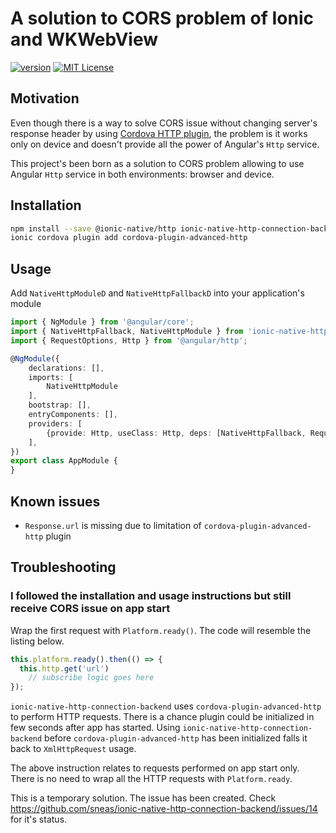 # A solution to CORS problem of Ionic and WKWebView

[![version](https://img.shields.io/npm/v/ionic-native-http-connection-backend.svg?style=flat-square)](http://npm.im/ionic-native-http-connection-backend)
[![MIT License](https://img.shields.io/npm/l/component-library.svg?style=flat-square)](http://opensource.org/licenses/MIT)

## Motivation

Even though there is a way to solve CORS issue without changing server's response header by using [Cordova HTTP plugin](https://ionicframework.com/docs/native/http/), the problem is it works only on device and doesn't provide all the power of Angular's `Http` service.

This project's been born as a solution to CORS problem allowing to use Angular `Http` service in both environments: browser and device.

## Installation

```bash
npm install --save @ionic-native/http ionic-native-http-connection-backend
ionic cordova plugin add cordova-plugin-advanced-http
```

## Usage

Add `NativeHttpModuleD` and `NativeHttpFallbackD` into your application's module

```typescript
import { NgModule } from '@angular/core';
import { NativeHttpFallback, NativeHttpModule } from 'ionic-native-http-connection-backend';
import { RequestOptions, Http } from '@angular/http';

@NgModule({
    declarations: [],
    imports: [
        NativeHttpModule
    ],
    bootstrap: [],
    entryComponents: [],
    providers: [
        {provide: Http, useClass: Http, deps: [NativeHttpFallback, RequestOptions]}
    ],
})
export class AppModule {
}
```

## Known issues

* `Response.url` is missing due to limitation of `cordova-plugin-advanced-http` plugin

## Troubleshooting

### I followed the installation and usage instructions but still receive CORS issue on app start

Wrap the first request with `Platform.ready()`. The code will resemble the listing below.

```typescript
this.platform.ready().then(() => {
  this.http.get('url')
    // subscribe logic goes here
});
```

`ionic-native-http-connection-backend` uses `cordova-plugin-advanced-http` to perform HTTP requests. There is a chance plugin could be initialized in few seconds after app has started. Using `ionic-native-http-connection-backend` before `cordova-plugin-advanced-http` has been initialized falls it back to `XmlHttpRequest` usage.

The above instruction relates to requests performed on app start only. There is no need to wrap all the HTTP requests with `Platform.ready`.

This is a temporary solution. The issue has been created. Check https://github.com/sneas/ionic-native-http-connection-backend/issues/14 for it's status.